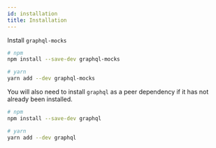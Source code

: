 ```yaml
---
id: installation
title: Installation
---
```


Install `graphql-mocks`

```bash
# npm
npm install --save-dev graphql-mocks

# yarn
yarn add --dev graphql-mocks
```

You will also need to install `graphql` as a peer dependency if it has not already been installed.

```bash
# npm
npm install --save-dev graphql

# yarn
yarn add --dev graphql
```
